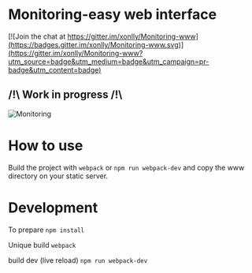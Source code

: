 # Monitoring-easy web interface

[![Join the chat at https://gitter.im/xonlly/Monitoring-www](https://badges.gitter.im/xonlly/Monitoring-www.svg)](https://gitter.im/xonlly/Monitoring-www?utm_source=badge&utm_medium=badge&utm_campaign=pr-badge&utm_content=badge)

## /!\ Work in progress /!\

![Monitoring](readme/monitoringv2.gif)

# How to use

Build the project with `webpack` or `npm run webpack-dev` and copy the www directory on your static server.

# Development

To prepare `npm install`

Unique build `webpack`

build dev (live reload) `npm run webpack-dev`
